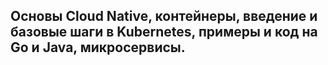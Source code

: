 ## Основы Cloud Native, контейнеры, введение и базовые шаги в Kubernetes, примеры и код на Go и Java, микросервисы.
